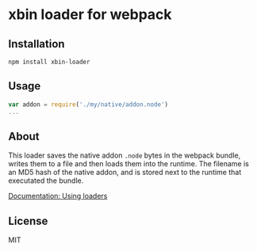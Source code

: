 # xbin loader for webpack

## Installation

`npm install xbin-loader`

## Usage

``` javascript
var addon = require('./my/native/addon.node')
...
```

## About

This loader saves the native addon `.node` bytes in the webpack bundle, writes them to a file and then loads them into the runtime. 
The filename is an MD5 hash of the native addon, and is stored next to the runtime that executated the bundle.

[Documentation: Using loaders](http://webpack.github.io/docs/using-loaders.html)

## License

MIT